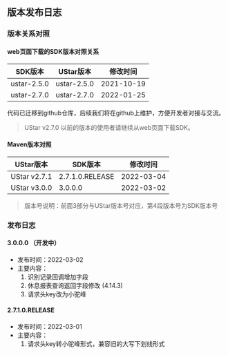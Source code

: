 ## 版本发布日志

### 版本关系对照

#### web页面下载的SDK版本对照关系

| SDK版本 | UStar版本 | 修改时间 |
| ---- | ---- | ---- |
| ustar-2.5.0 |ustar-2.5.0| 2021-10-19 |
| ustar-2.7.0 |ustar-2.7.0| 2022-01-25 |

代码已迁移到github仓库，后续我们将在github上维护，方便开发者对接与交流。

> UStar v2.7.0 以前的版本的使用者请继续从web页面下载SDK。

#### Maven版本对照

| UStar版本  | SDK版本 | 修改时间 |
| ---- | ---- | ---- |
| UStar v2.7.1 | 2.7.1.0.RELEASE | 2022-03-04 |
| UStar v3.0.0 | 3.0.0.0 | 2022-03-02 |

> 版本号说明：前面3部分与UStar版本号对应，第4段版本号为SDK版本号

### 发布日志

#### 3.0.0.0 （开发中）

* 发布时间：2022-03-02
* 主要内容：
    1. 识别记录回调增加字段
    2. 休息报表查询返回字段修改 (4.14.3)
    3. 请求头key改为小驼峰

#### 2.7.1.0.RELEASE

* 发布时间：2022-03-01
* 主要内容：
    1. 请求头key转小驼峰形式，兼容旧的大写下划线形式
